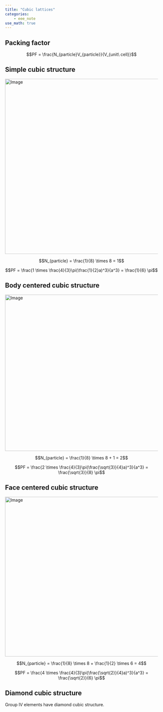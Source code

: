 ```yaml
---
title: "Cubic lattices"
categories:
    - eee_note
use_math: true
---
```


## Packing factor

$$PF = \frac{N_{particle}V_{particle}}{V_{unit\ cell}}$$ 

## Simple cubic structure

<img width="613" height="577" alt="Image" src="https://github.com/user-attachments/assets/4d58f13b-c4a6-4efd-afeb-e7afdeccaccd" />

$$N_{particle} = \frac{1}{8} \times 8 = 1$$

$$PF = \frac{1 \times \frac{4}{3}\pi(\frac{1}{2}a)^3}{a^3} = \frac{1}{6} \pi$$ 

## Body centered cubic structure

<img width="533" height="515" alt="Image" src="https://github.com/user-attachments/assets/7d61afb2-bab2-4f84-8e1a-abee8cc3cf6f" />

$$N_{particle} = \frac{1}{8} \times 8 + 1 = 2$$

$$PF = \frac{2 \times \frac{4}{3}\pi(\frac{\sqrt{3}}{4}a)^3}{a^3} = \frac{\sqrt{3}}{8} \pi$$ 

## Face centered cubic structure

<img width="544" height="526" alt="Image" src="https://github.com/user-attachments/assets/bde8d26e-7c7f-4b25-b5f8-3b28189ed095" />

$$N_{particle} = \frac{1}{8} \times 8 + \frac{1}{2} \times 6 = 4$$

$$PF = \frac{4 \times \frac{4}{3}\pi(\frac{\sqrt{2}}{4}a)^3}{a^3} = \frac{\sqrt{2}}{6} \pi$$ 

## Diamond cubic structure

Group IV elements have diamond cubic structure.
